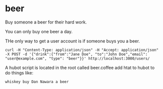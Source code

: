 beer
====

Buy someone a beer for their hard work.

You can only buy one beer a day.

THe only way to get a user account is if someone buys you a beer.

    curl -H "Content-Type: application/json" -H "Accept: application/json"  -X POST -d '{"drink":{"from":"Jane Doe", "to":"John Doe","email": "user@example.com", "type": "beer"}}' http://localhost:3000/users/

A hubot script is located in the root called beer.coffee add htat to
hubot to do things like:

    whiskey buy Dan Nawara a beer

